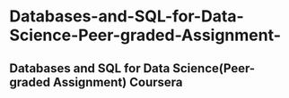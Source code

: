 # Databases-and-SQL-for-Data-Science-Peer-graded-Assignment-
## Databases and SQL for Data Science(Peer-graded Assignment) Coursera
